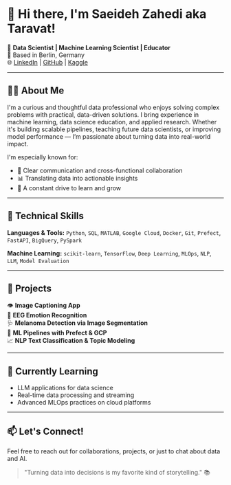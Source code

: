 # 👋 Hi there, I'm Saeideh Zahedi aka Taravat!

🎯 **Data Scientist | Machine Learning Scientist | Educator**  
📍 Based in Berlin, Germany  
🌐 [LinkedIn](https://www.linkedin.com/in/tarzahedi) | [GitHub](https://github.com/tarzahedi) | [Kaggle](https://www.kaggle.com/szahedi)

---

## 👩‍💻 About Me

I'm a curious and thoughtful data professional who enjoys solving complex problems with practical, data-driven solutions. I bring experience in machine learning, data science education, and applied research. Whether it's building scalable pipelines, teaching future data scientists, or improving model performance — I’m passionate about turning data into real-world impact.

I'm especially known for:
- 🤝 Clear communication and cross-functional collaboration
- 📊 Translating data into actionable insights  
- 🚀 A constant drive to learn and grow  

---

## 🔧 Technical Skills

**Languages & Tools:**
`Python`, `SQL`, `MATLAB`, `Google Cloud`, `Docker`, `Git`, `Prefect`, `FastAPI`, `BigQuery`, `PySpark`

**Machine Learning:**
`scikit-learn`, `TensorFlow`, `Deep Learning`, `MLOps`, `NLP`, `LLM`, `Model Evaluation`

---

## 📂 Projects

👁️ **Image Captioning App**  
🧠 **EEG Emotion Recognition**  
🩺 **Melanoma Detection via Image Segmentation**  
🔄 **ML Pipelines with Prefect & GCP**  
📈 **NLP Text Classification & Topic Modeling**

---

## 🌱 Currently Learning

- LLM applications for data science  
- Real-time data processing and streaming  
- Advanced MLOps practices on cloud platforms

---

## 📫 Let's Connect!

Feel free to reach out for collaborations, projects, or just to chat about data and AI.

> "Turning data into decisions is my favorite kind of storytelling." 📚
